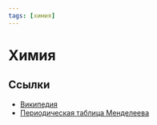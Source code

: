 ```yaml
---
tags: [химия] 
---
```


# Химия

## Ссылки

* [Википедия](https://ru.wikipedia.org/wiki/%D0%A5%D0%B8%D0%BC%D0%B8%D1%8F "Химия")
* [Периодическая таблица Менделеева](https://ptable.com/)
